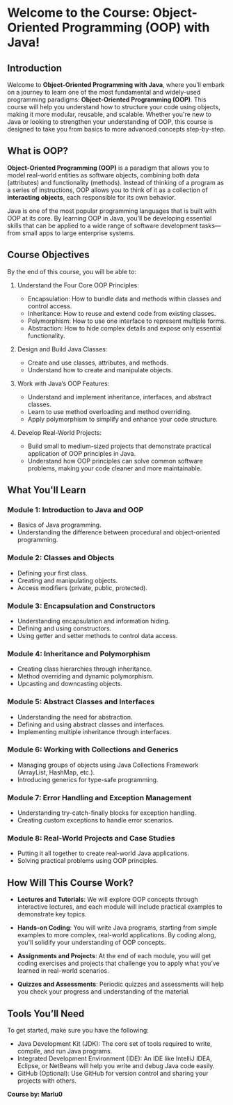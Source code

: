 # Welcome to the Course: Object-Oriented Programming (OOP) with Java!

## Introduction

Welcome to **Object-Oriented Programming with Java**, where you’ll embark on a journey to learn one of the most fundamental and widely-used programming paradigms: **Object-Oriented Programming (OOP)**. This course will help you understand how to structure your code using objects, making it more modular, reusable, and scalable. Whether you're new to Java or looking to strengthen your understanding of OOP, this course is designed to take you from basics to more advanced concepts step-by-step.



## What is OOP?
**Object-Oriented Programming (OOP)** is a paradigm that allows you to model real-world entities as software objects, combining both data (attributes) and functionality (methods). Instead of thinking of a program as a series of instructions, OOP allows you to think of it as a collection of **interacting objects**, each responsible for its own behavior.

Java is one of the most popular programming languages that is built with OOP at its core. By learning OOP in Java, you’ll be developing essential skills that can be applied to a wide range of software development tasks—from small apps to large enterprise systems.



## Course Objectives

By the end of this course, you will be able to:

1. Understand the Four Core OOP Principles:

    - Encapsulation: How to bundle data and methods within classes and control access.
    - Inheritance: How to reuse and extend code from existing classes.
    - Polymorphism: How to use one interface to represent multiple forms.
    - Abstraction: How to hide complex details and expose only essential functionality.

2. Design and Build Java Classes:

    - Create and use classes, attributes, and methods.
    - Understand how to create and manipulate objects.

3. Work with Java’s OOP Features:

    - Understand and implement inheritance, interfaces, and abstract classes.
    - Learn to use method overloading and method overriding.
    - Apply polymorphism to simplify and enhance your code structure.

4. Develop Real-World Projects:

    - Build small to medium-sized projects that demonstrate practical application of OOP principles in Java.
    - Understand how OOP principles can solve common software problems, making your code cleaner and more maintainable.



## What You'll Learn

### Module 1: Introduction to Java and OOP
- Basics of Java programming.
- Understanding the difference between procedural and object-oriented programming.

### Module 2: Classes and Objects
- Defining your first class.
- Creating and manipulating objects.
- Access modifiers (private, public, protected).

### Module 3: Encapsulation and Constructors
- Understanding encapsulation and information hiding.
- Defining and using constructors.
- Using getter and setter methods to control data access.

### Module 4: Inheritance and Polymorphism
- Creating class hierarchies through inheritance.
- Method overriding and dynamic polymorphism.
- Upcasting and downcasting objects.

### Module 5: Abstract Classes and Interfaces
- Understanding the need for abstraction.
- Defining and using abstract classes and interfaces.
- Implementing multiple inheritance through interfaces.

### Module 6: Working with Collections and Generics
- Managing groups of objects using Java Collections Framework (ArrayList, HashMap, etc.).
- Introducing generics for type-safe programming.

### Module 7: Error Handling and Exception Management
- Understanding try-catch-finally blocks for exception handling.
- Creating custom exceptions to handle error scenarios.

### Module 8: Real-World Projects and Case Studies
- Putting it all together to create real-world Java applications.
- Solving practical problems using OOP principles.



## How Will This Course Work?

- **Lectures and Tutorials**: We will explore OOP concepts through interactive lectures, and each module will include practical examples to demonstrate key topics.

- **Hands-on Coding**: You will write Java programs, starting from simple examples to more complex, real-world applications. By coding along, you'll solidify your understanding of OOP concepts.

- **Assignments and Projects**: At the end of each module, you will get coding exercises and projects that challenge you to apply what you’ve learned in real-world scenarios.

- **Quizzes and Assessments**: Periodic quizzes and assessments will help you check your progress and understanding of the material.



## Tools You’ll Need

To get started, make sure you have the following:

- Java Development Kit (JDK): The core set of tools required to write, compile, and run Java programs.
- Integrated Development Environment (IDE): An IDE like IntelliJ IDEA, Eclipse, or NetBeans will help you write and debug Java code easily.
- GitHub (Optional): Use GitHub for version control and sharing your projects with others.

**Course by: Marlu0**